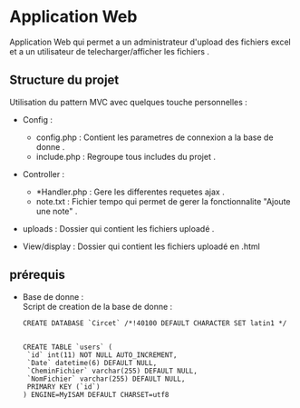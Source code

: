 # Application Web

Application Web qui permet a un administrateur d'upload des fichiers excel et a un utilisateur de telecharger/afficher les fichiers .

## Structure du projet

Utilisation du pattern MVC avec quelques touche personnelles :

  - Config :
    * config.php : Contient les parametres de connexion a la base de donne .
    * include.php : Regroupe tous includes du projet .

  - Controller :
    * *Handler.php : Gere les differentes requetes ajax .
    *  note.txt : Fichier tempo qui permet de gerer la fonctionnalite "Ajoute une note" .

  - uploads : Dossier qui contient les fichiers uploadé .

  - View/display : Dossier qui contient les fichiers uploadé en .html  

## prérequis

  - Base de donne :<br/>
    Script de creation de la base de donne :
    ```
    CREATE DATABASE `Circet` /*!40100 DEFAULT CHARACTER SET latin1 */


    CREATE TABLE `users` (
     `id` int(11) NOT NULL AUTO_INCREMENT,
     `Date` datetime(6) DEFAULT NULL,
     `CheminFichier` varchar(255) DEFAULT NULL,
     `NomFichier` varchar(255) DEFAULT NULL,
     PRIMARY KEY (`id`)
    ) ENGINE=MyISAM DEFAULT CHARSET=utf8

    ```
